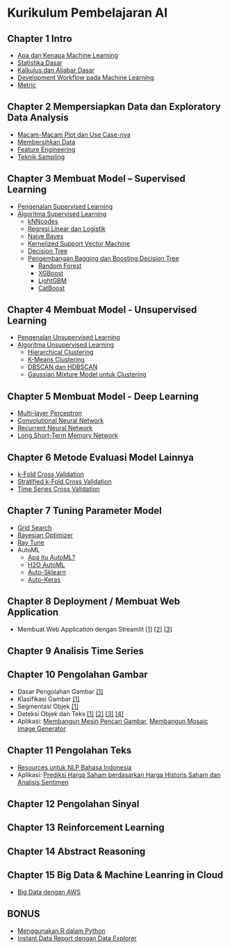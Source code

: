 # Kurikulum Pembelajaran AI

## Chapter 1 Intro
+ [Apa dan Kenapa Machine Learning](#)
+ [Statistika Dasar](#)
+ [Kalkulus dan Aljabar Dasar](#)
+ [Development Workflow pada Machine Learning](#)
+ [Metric](#)

## Chapter 2 Mempersiapkan Data dan Exploratory Data Analysis
+ [Macam-Macam Plot dan Use Case-nya](#)
+ [Membersihkan Data](#)
+ [Feature Engineering](#)
+ [Teknik Sampling](#)

## Chapter 3 Membuat Model – Supervised Learning
+ [Pengenalan Supervised Learning](#)
+ [Algoritma Supervised Learning](#)
  + [kNN](#)[codes](https://github.com/JMLcommunity/Kurikulum-AI/tree/master/Classification/K-Nearest%20Neighbors%20(K-NN))
  + [Regresi Linear dan Logistik](#)
  + [Naive Bayes](#)
  + [Kernelized Support Vector Machine](#)
  + [Decision Tree](#)
  + [Pengembangan Bagging dan Boosting Decision Tree](#)
    + [Random Forest](#)
    + [XGBoost](#)
    + [LightGBM](#)
    + [CatBoost](#)

## Chapter 4 Membuat Model - Unsupervised Learning
+ [Pengenalan Unsupervised Learning](#)
+ [Algoritma Unsupervised Learning](#)
  + [Hierarchical Clustering](#)
  + [K-Means Clustering](#)
  + [DBSCAN dan HDBSCAN](#)
  + [Gaussian Mixture Model untuk Clustering](#)

## Chapter 5 Membuat Model - Deep Learning
+ [Multi-layer Perceptron](#)
+ [Convolutional Neural Network](#)
+ [Recurrent Neural Network](#)
+ [Long Short-Term Memory Network](#)

## Chapter 6 Metode Evaluasi Model Lainnya
+ [k-Fold Cross Validation](#)
+ [Stratified k-Fold Cross Validation](#)
+ [Time Series Cross Validation](#)

## Chapter 7 Tuning Parameter Model
+ [Grid Search](#)
+ [Bayesian Optimizer](#)
+ [Ray Tune](https://docs.ray.io/en/ray-0.3.1/tune.html)
+ AutoML 
  + [Apa itu AutoML?](https://towardsdatascience.com/whats-auto-ml-b457d2710f9d)
  + [H2O AutoML](http://docs.h2o.ai/h2o/latest-stable/h2o-docs/automl.html)
  + [Auto-Sklearn](https://automl.github.io/auto-sklearn/master/)
  + [Auto-Keras](https://autokeras.com/)

## Chapter 8 Deployment / Membuat Web Application
+ Membuat Web Application dengan Streamlit [[1]](https://towardsdatascience.com/quickly-build-and-deploy-an-application-with-streamlit-988ca08c7e83) [[2]](https://towardsdatascience.com/streamlit-101-an-in-depth-introduction-fc8aad9492f2) [[3]](https://towardsdatascience.com/how-to-deploy-a-streamlit-app-using-an-amazon-free-ec2-instance-416a41f69dc3)

## Chapter 9 Analisis Time Series

## Chapter 10 Pengolahan Gambar
+ Dasar Pengolahan Gambar [[1]](https://piratefsh.github.io/image-processing-101/)
+ Klasifikasi Gambar [[1]](http://www.csre.iitb.ac.in/~avikb/GNR401/DIP/DIP_401_lecture_7.pdf)
+ Segmentasi Objek [[1]](https://arxiv.org/ftp/arxiv/papers/1707/1707.02051.pdf)
+ Deteksi Objek dan Teks [[1]](https://heartbeat.fritz.ai/introduction-to-basic-object-detection-algorithms-b77295a95a63?gi=8b32ac2b1e0e) [[2]](https://towardsdatascience.com/r-cnn-fast-r-cnn-faster-r-cnn-yolo-object-detection-algorithms-36d53571365e) [[3]](https://www.learnopencv.com/histogram-of-oriented-gradients/) [[4]](https://www.pyimagesearch.com/2018/11/12/yolo-object-detection-with-opencv/)
+ Aplikasi: [Membangun Mesin Pencari Gambar](https://www.pyimagesearch.com/2014/01/27/hobbits-and-histograms-a-how-to-guide-to-building-your-first-image-search-engine-in-python/), [Membangun Mosaic Image Generator](https://github.com/louisowen6/Mosaic_Image)

## Chapter 11 Pengolahan Teks
+ [Resources untuk NLP Bahasa Indonesia](https://github.com/louisowen6/NLP_bahasa_resources)
+ Aplikasi: [Prediksi Harga Saham berdasarkan Harga Historis Saham dan Analisis Sentimen](https://github.com/louisowen6/SENN)

## Chapter 12 Pengolahan Sinyal

## Chapter 13 Reinforcement Learning

## Chapter 14 Abstract Reasoning

## Chapter 15 Big Data & Machine Leanring in Cloud
+ [Big Data dengan AWS](https://github.com/JMLcommunity/Kurikulum-AI/blob/master/Cloud/README_AWS.md)

## BONUS
+ [Menggunakan R dalam Python](https://github.com/louisowen6/RPy2)
+ [Instant Data Report dengan Data Explorer](https://github.com/louisowen6/Instant_Data_Report)

